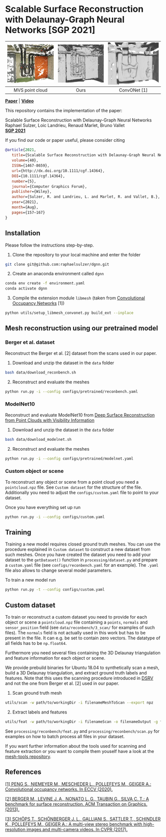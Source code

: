 # Scalable Surface Reconstruction with Delaunay-Graph Neural Networks [SGP 2021]
<table>
<thead>
  <tr align="center">
    <th><img style="width:300px;" src="presentation/teaser/pc03.png"></th>
    <th><img style="width:300px;" src="presentation/teaser/ours04.png"></th>
    <th><img style="width:290px;" src="presentation/teaser/occ06.png"></th>
  </tr>
</thead>
<tbody align="center">
  <tr>
    <td>MVS point cloud</td>
    <td>Ours</td>
    <td>ConvONet [1]</td>
  </tr>
</tbody>
</table>

[**Paper**](https://arxiv.org/pdf/2107.06130.pdf) | [**Video**](https://youtu.be/KIrCDGhS10o) <br>

This repository contains the implementation of the paper:

Scalable Surface Reconstruction with Delaunay-Graph Neural Networks<br />
Raphael Sulzer, Loic Landrieu, Renaud Marlet, Bruno Vallet<br />
[**SGP 2021**](https://sgp2021.github.io/program/)  

If you find our code or paper useful, please consider citing
```bibtex
@article{2021,
   title={Scalable Surface Reconstruction with Delaunay‐Graph Neural Networks},
   volume={40},
   ISSN={1467-8659},
   url={http://dx.doi.org/10.1111/cgf.14364},
   DOI={10.1111/cgf.14364},
   number={5},
   journal={Computer Graphics Forum},
   publisher={Wiley},
   author={Sulzer, R. and Landrieu, L. and Marlet, R. and Vallet, B.},
   year={2021},
   month={Aug},
   pages={157–167}
}
```


## Installation

Please follow the instructions step-by-step.

1. Clone the repository to your local machine and enter the folder
```bash
git clone git@github.com:raphaelsulzer/dgnn.git
```

2. Create an anaconda environment called `dgnn`
```bash
conda env create -f environment.yaml
conda activate dgnn
```

3. Compile the extension module `libmesh` (taken from [Convolutional Occupancy Networks](https://github.com/autonomousvision/convolutional_occupancy_networks) [1])
```bash
python utils/setup_libmesh_convonet.py build_ext --inplace
```

## Mesh reconstruction using our pretrained model

### Berger et al. dataset

Reconstruct the Berger et al. [2] dataset from the scans used in our paper.

1. Download and unzip the dataset in the `data` folder

```bash
bash data/download_reconbench.sh
```

2. Reconstruct and evaluate the meshes

```bash
python run.py -i --config configs/pretrained/reconbench.yaml
```

[comment]: <> (### ETH3D dataset)

[comment]: <> (Reconstruct all training scenes of the ETH3D [3] dataset from the MVS point clouds used in the paper.)

[comment]: <> (1. Download and unzip the dataset in the `data` folder)

[comment]: <> (```)

[comment]: <> (cd data)

[comment]: <> (bash download_eth3d.sh)

[comment]: <> (```)

[comment]: <> (2. Reconstruct the meshes)

[comment]: <> (```)

[comment]: <> (python run.py -i --config configs/eth3d.yaml)

[comment]: <> (```)

[comment]: <> (To evaluate the results you can e.g. sample points on the meshes and use the [multi-view-evaluation]&#40;https://github.com/ETH3D/multi-view-evaluation&#41; tool provided by the ETH3D dataset authors.)

### ModelNet10

Reconstruct and evaluate ModelNet10 from 
[Deep Surface Reconstruction from Point Clouds with Visibility Information](https://github.com/raphaelsulzer/dsrv-data)

1. Download and unzip the dataset in the `data` folder
```bash
bash data/download_modelnet.sh
```

2. Reconstruct and evaluate the meshes
```bash
python run.py -i --config configs/pretrained/modelnet.yaml
```

### Custom object or scene

To reconstruct any object or scene from a point cloud you need a `pointcloud.npz` file.
See `Custom dataset` for the structure of the file. 
Additionally you need to adjust the `configs/custom.yaml` file to point to your dataset.

Once you have everything set up run

```bash
python run.py -i --config configs/custom.yaml
```



## Training

Training a new model requires closed ground truth meshes. You can use the procedure explained 
in `Custom dataset` to construct a new dataset from such meshes. Once you have created the dataset you need to
add your dataset to the `getDataset()` function in `processing/dataset.py` and
prepare a `custom.yaml` file (see `configs/reconbench.yaml` for an example). 
The `.yaml` file also allows to change several model parameters.

To train a new model run

```bash
python run.py -t --config configs/custom.yaml
```


[comment]: <> (starting from an existing mesh &#40;see `scan`&#41; or from a)
[comment]: <> (`pointcloud.npz` file &#40;see `feat`, omit `-g` flag&#41;.)

## Custom dataset

To train or reconstruct a custom dataset you need to provide for each object or scene a `pointcloud.npz` file
containing a `points`, `normals` and `sensor_position` field (see `data/reconbench/3_scan/` for examples of
such files). The `normals` field is not actually used in this work but has to be present in the file. 
It can e.g. be set to contain zero vectors. The datatype of all fields has to be `np.float64`.

Furthermore you need several files containing the 3D Delaunay triangulation and feature information for each object
or scene.

We provide prebuild binaries for Ubuntu 18.04 to synthetically scan a mesh, build a 3D Delaunay triangulation,
and extract ground truth labels and features. Note that this uses the scanning procedure introduced in [DSRV](https://github.com/raphaelsulzer/dsrv-data) and not the one from Berger et al. [2] 
used in our paper.

1. Scan ground truth mesh

```bash
utils/scan -w path/to/workingDir -i filenameMeshToScan --export npz
```

2. Extract labels and features

```bash
utils/feat -w path/to/workingDir -i filenameScan -o filenameOutput -g filenameGroundTruthMesh -s npz
```

See `processing/reconbench/feat.py` and `processing/reconbench/scan.py` for examples on how
to batch process all files in your dataset.

If you want further information about the tools used for scanning and feature extraction 
or you want to compile them youself have a look at the [mesh-tools repository](https://github.com/raphaelsulzer/mesh-tools).

## References

[[1] PENG S., NIEMEYER M., MESCHEDER L., POLLEFEYS M.,
GEIGER A.: Convolutional occupancy networks. In ECCV (2020).](https://arxiv.org/abs/2003.04618)

[[2] BERGER M., LEVINE J. A., NONATO L. G., TAUBIN G.,
SILVA C. T.: A benchmark for surface reconstruction. ACM Transaction on Graphics. (2013).](http://vgc.poly.edu/files/berger/recon_bench/paper/tog.pdf)

[[3] SCHÖPS T., SCHÖNBERGER J. L., GALLIANI S., SATTLER
T., SCHINDLER K., POLLEFEYS M., GEIGER A.: A multi-view stereo
benchmark with high-resolution images and multi-camera videos. In
CVPR (2017).](http://www.cvlibs.net/publications/Schoeps2017CVPR.pdf)